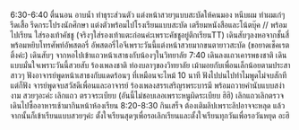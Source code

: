 6:30-6:40 ตื่นนอน
อาบน้ำ ทำธุระส่วนตัว
แต่งหน้าสวยๆแบบสะบัดให้คนมอง
หนีบผม ทำผมเก๋ๆ
รีดเสื้อ รีดกระโปรงนักศึกษา
แต่งตัวพร้อมไปโรงเรียนแบบสะบัด
เตรียมหนังสือและโน้ตบุ๊ค // พร้อมไปเรียน 
ใส่รองเท้าคัชชู (จริงๆใส่รองเท้าแตะก่อนค่ะเพราะคัชชูอยู่ตึกเรียนTT)
เดินสับๆลงหอจากชั้นสี่พร้อมหยิบโทรศัพท์อัพสตอรี่
อัพสตอรี่ไอจีเพราะวันนี้แต่งหน้าสวยมากขนตายาวสะบัด (ขอยาดเช็คเรตติ้งค่ะ)
เดินสับๆ จากหอไปเข้าแถวหน้าเสาธงกับน้องๆในวิทยาลัย
7:40 เดินลงแถวเคารพธงชาติ
เดินแบบมั่นใจเพราะวันนี้สวยสับ 
ร้องเพลงชาติ ท่องบลาๆของวิทยาลัย
เม้ามอยกับเพื่อนเล็กน้อยตามประสาสาวๆ
ฟังอาจารย์พูดหน้าเสาธงกับแดดร้อนๆ ที่เหมือนจะไหม้
10 นาที ฟังไปบ่นไปทำไมพูดไม่จบสักที แต่ก็ฟัง
จารย์พูดจบสวัสดีเพื่อนและอาจารย์ 
ร้องเพลงสรรเสริญรพระบารมี พร้อมถวายคำนับแบบสง่างาม สวยๆอะค่ะ
เลิกแถว ตรวจระเบียบ (อันนี้ไม่ชอบเลอเพราะหนูผิดระเบียบ ฮิฮิ)
เลิกแถวเลิกตรวจเดินไปซื้ออาหารเช้ามากินหน้าห้องเรียน
8:20-8:30 กินเสร็จ ต้องเติมลิปเพราะลิปอาจจะหลุด แล้วจากนั้นก็เข้าเรียนแบบสวยๆค่ะ 
ตั้งใจเรียนสุดๆเพื่อรอเลิกเรียนและตั้งใจเรียนทุกวันเพื่อรอวันหยุด อะฮิ
